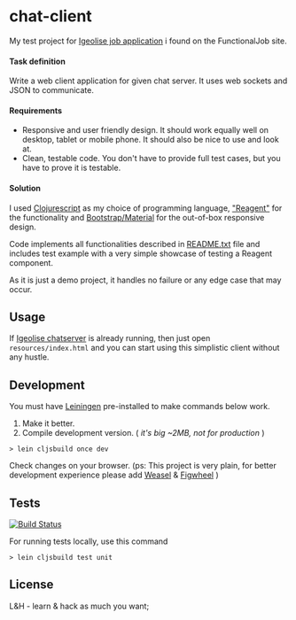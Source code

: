 # chat-client

My test project for [Igeolise job application](http://functionaljobs.com/jobs/8769-web-frontend-developer-at-igeolise) i found on the FunctionalJob site. 

#### Task definition

Write a web client application for given chat server. It uses web sockets and JSON to communicate.

#### Requirements

* Responsive and user friendly design. It should work equally well on desktop, tablet or mobile phone. It should also be nice to use and look at.
* Clean, testable code. You don't have to provide full test cases, but you have to prove it is testable.

#### Solution

I used [Clojurescript](https://github.com/clojure/clojurescript) as my choice of programming language,  ["Reagent"](http://reagent-project.github.io/) for the functionality and [Bootstrap/Material](https://fezvrasta.github.io/bootstrap-material-design/) for the out-of-box responsive design.

Code implements all functionalities described in [README.txt](http://www.igeolise.com/jobs/webdev/server-README) file and includes test example with a very simple showcase of testing a Reagent component.

As it is just a demo project, it handles no failure or any edge case that may occur.

## Usage

If [Igeolise chatserver](http://www.igeolise.com/jobs/webdev/play-scala-1.0-SNAPSHOT.zip) is already running, then just open `resources/index.html` and you can start using this simplistic client without any hustle.

## Development

You must have [Leiningen](http://leiningen.org/#install) pre-installed to make commands below work.

1. Make it better.
2. Compile development version. ( *it's big ~2MB, not for production* )

```
> lein cljsbuild once dev
```

Check changes on your browser.
(ps: This project is very plain, for better development experience please add [Weasel](https://github.com/tomjakubowski/weasel) & [Figwheel](https://github.com/bhauman/lein-figwheel) )


## Tests
 [![Build Status](https://travis-ci.org/timgluz/chat-client.svg?branch=master)](https://travis-ci.org/timgluz/chat-client)

For running tests locally, use this command

```
> lein cljsbuild test unit
```


## License
L&H - learn & hack as much you want;
 

